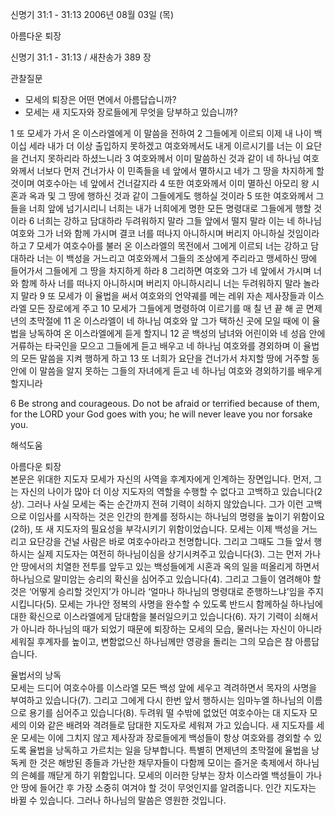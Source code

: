 신명기 31:1 - 31:13 
2006년 08월 03일 (목)

아름다운 퇴장



신명기 31:1 - 31:13 / 새찬송가 389 장


관찰질문
- 모세의 퇴장은 어떤 면에서 아름답습니까? 
- 모세는 새 지도자와 장로들에게 무엇을 당부하고 있습니까?

1 또 모세가 가서 온 이스라엘에게 이 말씀을 전하여 2 그들에게 이르되 이제 내 나이 백이십 세라 내가 더 이상 출입하지 못하겠고 여호와께서도 내게 이르시기를 너는 이 요단을 건너지 못하리라 하셨느니라 3 여호와께서 이미 말씀하신 것과 같이 네 하나님 여호와께서 너보다 먼저 건너가사 이 민족들을 네 앞에서 멸하시고 네가 그 땅을 차지하게 할 것이며 여호수아는 네 앞에서 건너갈지라 4 또한 여호와께서 이미 멸하신 아모리 왕 시혼과 옥과 및 그 땅에 행하신 것과 같이 그들에게도 행하실 것이라 5 또한 여호와께서 그들을 너희 앞에 넘기시리니 너희는 내가 너희에게 명한 모든 명령대로 그들에게 행할 것이라 6 너희는 강하고 담대하라 두려워하지 말라 그들 앞에서 떨지 말라 이는 네 하나님 여호와 그가 너와 함께 가시며 결코 너를 떠나지 아니하시며 버리지 아니하실 것임이라 하고 7 모세가 여호수아를 불러 온 이스라엘의 목전에서 그에게 이르되 너는 강하고 담대하라 너는 이 백성을 거느리고 여호와께서 그들의 조상에게 주리라고 맹세하신 땅에 들어가서 그들에게 그 땅을 차지하게 하라 8 그리하면 여호와 그가 네 앞에서 가시며 너와 함께 하사 너를 떠나지 아니하시며 버리지 아니하시리니 너는 두려워하지 말라 놀라지 말라 9 또 모세가 이 율법을 써서 여호와의 언약궤를 메는 레위 자손 제사장들과 이스라엘 모든 장로에게 주고 10 모세가 그들에게 명령하여 이르기를 매 칠 년 끝 해 곧 면제년의 초막절에 11 온 이스라엘이 네 하나님 여호와 앞 그가 택하신 곳에 모일 때에 이 율법을 낭독하여 온 이스라엘에게 듣게 할지니 12 곧 백성의 남녀와 어린이와 네 성읍 안에 거류하는 타국인을 모으고 그들에게 듣고 배우고 네 하나님 여호와를 경외하며 이 율법의 모든 말씀을 지켜 행하게 하고 13 또 너희가 요단을 건너가서 차지할 땅에 거주할 동안에 이 말씀을 알지 못하는 그들의 자녀에게 듣고 네 하나님 여호와 경외하기를 배우게 할지니라

6  Be strong and courageous. Do not be afraid or terrified because of them, for the LORD your God goes with you; he will never leave you nor forsake you.

해석도움





아름다운 퇴장  
본문은 위대한 지도자 모세가 자신의 사역을 후계자에게 인계하는 장면입니다. 먼저, 그는 자신의 나이가 많아 더 이상 지도자의 역할을 수행할 수 없다고 고백하고 있습니다(2상). 그러나 사실 모세는 죽는 순간까지 전혀 기력이 쇠하지 않았습니다. 그가 이런 고백으로 이임사를 시작하는 것은 인간의 한계를 정하시는 하나님의 명령을 높이기 위함이요(2하), 또 새 지도자의 필요성을 부각시키기 위함이었습니다. 모세는 이제 백성을 거느리고 요단강을 건널 사람은 바로 여호수아라고 천명합니다. 그리고 그때도 그들 앞서 행하시는 실제 지도자는 여전히 하나님이심을 상기시켜주고 있습니다(3). 그는 먼저 가나안 땅에서의 치열한 전투를 앞두고 있는 백성들에게 시혼과 옥의 일을 떠올리게 하면서 하나님으로 말미암는 승리의 확신을 심어주고 있습니다(4). 그리고 그들이 염려해야 할 것은 ‘어떻게 승리할 것인지’가 아니라 ‘얼마나 하나님의 명령대로 준행하느냐’임을 주지시킵니다(5). 모세는 가나안 정복의 사명을 완수할 수 있도록 반드시 함께하실 하나님에 대한 확신으로 이스라엘에게 담대함을 불러일으키고 있습니다(6). 자기 기력이 쇠해서가 아니라 하나님의 때가 되었기 때문에 퇴장하는 모세의 모습, 물러나는 자신이 아니라 세워질 후계자를 높이고, 변함없으신 하나님께만 영광을 돌리는 그의 모습은 참 아름답습니다.  

율법서의 낭독  
모세는 드디어 여호수아를 이스라엘 모든 백성 앞에 세우고 격려하면서 목자의 사명을 부여하고 있습니다(7). 그리고 그에게 다시 한번 앞서 행하시는 임마누엘 하나님의 이름으로 용기를 심어주고 있습니다(8). 두려워 떨 수밖에 없었던 여호수아는 대 지도자 모세의 이와 같은 배려와 격려들로 담대한 지도자로 세워져 가고 있습니다. 새 지도자를 세운 모세는 이에 그치지 않고 제사장과 장로들에게 백성들이 항상 여호와를 경외할 수 있도록 율법을 낭독하고 가르치는 일을 당부합니다. 특별히 면제년의 초막절에 율법을 낭독케 한 것은 해방된 종들과 가난한 채무자들이 다함께 모이는 즐거운 축제에서 하나님의 은혜를 깨닫게 하기 위함입니다. 모세의 이러한 당부는 장차 이스라엘 백성들이 가나안 땅에 들어간 후 가장 소중히 여겨야 할 것이 무엇인지를 알려줍니다. 인간 지도자는 바뀔 수 있습니다. 그러나 하나님의 말씀은 영원한 것입니다.